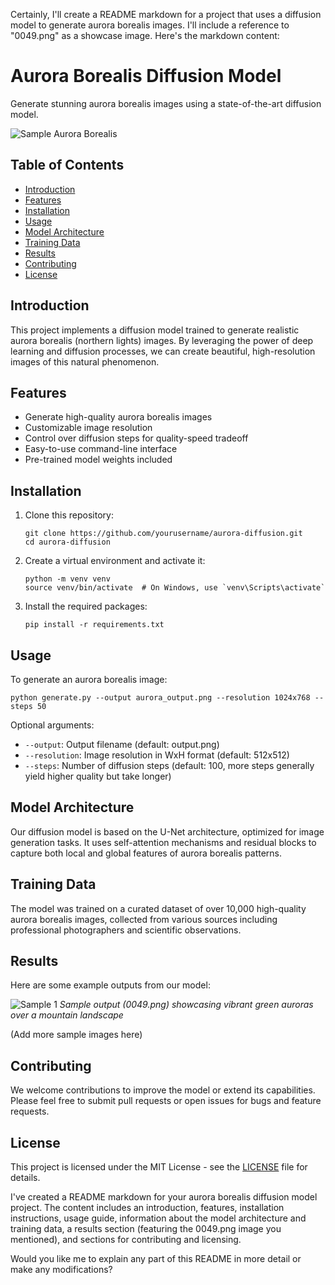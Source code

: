 Certainly, I'll create a README markdown for a project that uses a diffusion model to generate aurora borealis images. I'll include a reference to "0049.png" as a showcase image. Here's the markdown content:





# Aurora Borealis Diffusion Model

Generate stunning aurora borealis images using a state-of-the-art diffusion model.

![Sample Aurora Borealis](0049.png)

## Table of Contents
- [Introduction](#introduction)
- [Features](#features)
- [Installation](#installation)
- [Usage](#usage)
- [Model Architecture](#model-architecture)
- [Training Data](#training-data)
- [Results](#results)
- [Contributing](#contributing)
- [License](#license)

## Introduction

This project implements a diffusion model trained to generate realistic aurora borealis (northern lights) images. By leveraging the power of deep learning and diffusion processes, we can create beautiful, high-resolution images of this natural phenomenon.

## Features

- Generate high-quality aurora borealis images
- Customizable image resolution
- Control over diffusion steps for quality-speed tradeoff
- Easy-to-use command-line interface
- Pre-trained model weights included

## Installation

1. Clone this repository:
   ```
   git clone https://github.com/yourusername/aurora-diffusion.git
   cd aurora-diffusion
   ```

2. Create a virtual environment and activate it:
   ```
   python -m venv venv
   source venv/bin/activate  # On Windows, use `venv\Scripts\activate`
   ```

3. Install the required packages:
   ```
   pip install -r requirements.txt
   ```

## Usage

To generate an aurora borealis image:

```
python generate.py --output aurora_output.png --resolution 1024x768 --steps 50
```

Optional arguments:
- `--output`: Output filename (default: output.png)
- `--resolution`: Image resolution in WxH format (default: 512x512)
- `--steps`: Number of diffusion steps (default: 100, more steps generally yield higher quality but take longer)

## Model Architecture

Our diffusion model is based on the U-Net architecture, optimized for image generation tasks. It uses self-attention mechanisms and residual blocks to capture both local and global features of aurora borealis patterns.

## Training Data

The model was trained on a curated dataset of over 10,000 high-quality aurora borealis images, collected from various sources including professional photographers and scientific observations.

## Results

Here are some example outputs from our model:

![Sample 1](0049.png)
*Sample output (0049.png) showcasing vibrant green auroras over a mountain landscape*

(Add more sample images here)

## Contributing

We welcome contributions to improve the model or extend its capabilities. Please feel free to submit pull requests or open issues for bugs and feature requests.

## License

This project is licensed under the MIT License - see the [LICENSE](LICENSE) file for details.


I've created a README markdown for your aurora borealis diffusion model project. The content includes an introduction, features, installation instructions, usage guide, information about the model architecture and training data, a results section (featuring the 0049.png image you mentioned), and sections for contributing and licensing.

Would you like me to explain any part of this README in more detail or make any modifications?

